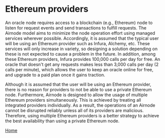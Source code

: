 # Ethereum providers

An oracle node requires access to a blockchain (e.g., Ethereum) node to listen for request events and send transactions to fulfill requests.
The Airnode model aims to minimize the node operation effort using managed services wherever possible.
Accordingly, it is assumed that the typical user will be using an Ethereum provider such as Infura, Alchemy, etc.
These services will only increase in variety, so designing a solution depending on these is not expected to cause a problem in the future.
In addition, among these Ethereum providers, Infura provides 100,000 calls per day for free.
An oracle that doesn't get any requests makes less than 3,000 calls per day (2 calls per minute), which allows the user to keep an oracle online for free, and upgrade to a paid plan once it gains traction.

Although it is assumed that the user will be using an Ethereum provider, there is no reason for providers to not be able to use a private Ethereum node.
Furthermore, Airnode is designed to allow the usage of multiple Ethereum providers simultaneously.
This is achieved by treating all integrated providers individually.
As a result, the operations of an Airnode cannot be disrupted reliably unless all of its providers are malicious.
Therefore, using multiple Ethereum providers is a better strategy to achieve the best availability than using a private Ethereum node.

[Home](/README.md#airnode)
